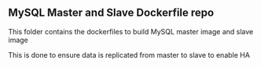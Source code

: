 ## MySQL Master and Slave Dockerfile repo

This folder contains the dockerfiles to build MySQL master image and slave image

This is done to ensure data is replicated from master to slave to enable HA